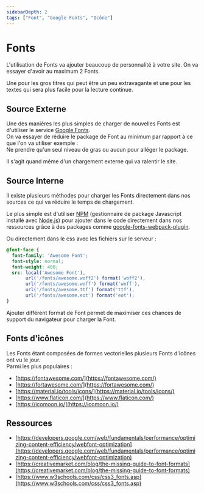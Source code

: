 ```yaml
---
sidebarDepth: 2
tags: ["Font", "Google Fonts", "Icône"]
---
```


# Fonts

L'utilisation de Fonts va ajouter beaucoup de personnalité à votre site.
On va essayer d'avoir au maximum 2 Fonts.

Une pour les gros titres qui peut être un peu extravagante et une pour les textes qui sera plus facile pour la lecture continue.

<TagLinks />

## Source Externe

Une des manières les plus simples de charger de nouvelles Fonts est d'utiliser le service [Google Fonts](https://fonts.google.com/).
<br/>On va essayer de réduire le package de Font au minimum par rapport à ce que l'on va utiliser exemple :
<br/>Ne prendre qu'un seul niveau de gras ou aucun pour alléger le package.

Il s'agit quand même d'un chargement externe qui va ralentir le site.

## Source Interne

Il existe plusieurs méthodes pour charger les Fonts directement dans nos sources ce qui va réduire le temps de chargement.

Le plus simple est d'utiliser [NPM](https://www.npmjs.com/) (gestionnaire de package Javascript installé avec [Node.js](https://nodejs.org/)) pour ajouter dans le code directement dans nos ressources grâce à des packages comme [google-fonts-webpack-plugin](https://www.npmjs.com/package/google-fonts-webpack-plugin).

Ou directement dans le css avec les fichiers sur le serveur :

```css
@font-face {
  font-family: 'Awesome Font';
  font-style: normal;
  font-weight: 400;
  src: local('Awesome Font'),
       url('/fonts/awesome.woff2') format('woff2'),
       url('/fonts/awesome.woff') format('woff'),
       url('/fonts/awesome.ttf') format('ttf'),
       url('/fonts/awesome.eot') format('eot');
}
```

Ajouter différent format de Font permet de maximiser ces chances de support du navigateur pour charger la Font.

## Fonts d'icônes

Les Fonts étant composées de formes vectorielles plusieurs Fonts d'icônes ont vu le jour.
<br/>Parmi les plus populaires :

- [https://fontawesome.com/](https://fontawesome.com/)
- [https://fortawesome.com/](https://fortawesome.com/)
- [https://material.io/tools/icons/](https://material.io/tools/icons/)
- [https://www.flaticon.com/](https://www.flaticon.com/)
- [https://icomoon.io/](https://icomoon.io/)

## Ressources

- [https://developers.google.com/web/fundamentals/performance/optimizing-content-efficiency/webfont-optimization](https://developers.google.com/web/fundamentals/performance/optimizing-content-efficiency/webfont-optimization)
- [https://creativemarket.com/blog/the-missing-guide-to-font-formats](https://creativemarket.com/blog/the-missing-guide-to-font-formats)
- [https://www.w3schools.com/css/css3_fonts.asp](https://www.w3schools.com/css/css3_fonts.asp)
